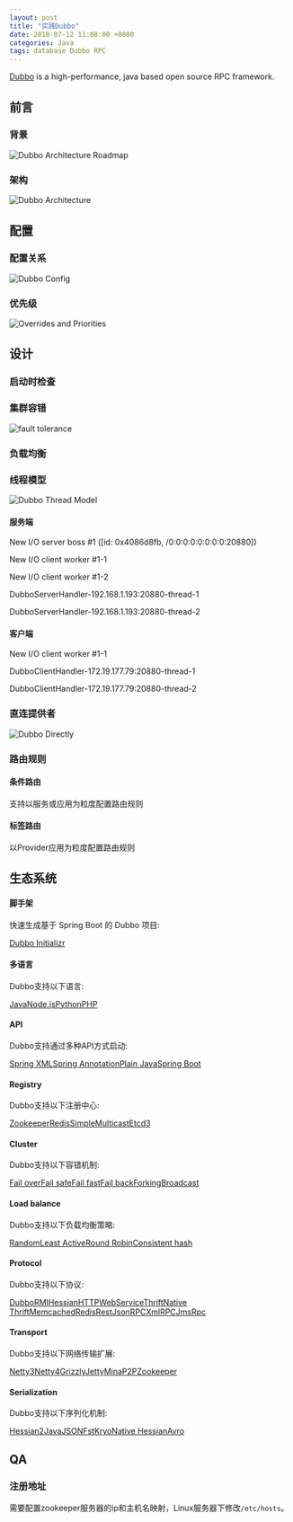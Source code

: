 ```yaml
---
layout: post
title: "实践Dubbo"
date: 2018-07-12 11:08:00 +0800
categories: Java
tags: database Dubbo RPC
---
```


[Dubbo](http://dubbo.apache.org/) is a high-performance, java based open source RPC framework.

## 前言

### 背景

![Dubbo Architecture Roadmap](http://dubbo.apache.org/docs/en-us/user/sources/images/dubbo-architecture-roadmap.jpg)

### 架构

![Dubbo Architecture](http://dubbo.apache.org/docs/en-us/user/sources/images/dubbo-architecture.jpg)

## 配置

### 配置关系

![Dubbo Config](http://dubbo.apache.org/docs/en-us/user/sources/images/dubbo-config.jpg)

### 优先级

![Overrides and Priorities](http://dubbo.apache.org/docs/en-us/user/sources/images/dubbo-config-override.jpg)

## 设计

### 启动时检查





### 集群容错

![fault tolerance](http://dubbo.apache.org/docs/zh-cn/user/sources/images/cluster.jpg)

### 负载均衡

### 线程模型

![Dubbo Thread Model](http://dubbo.apache.org/docs/en-us/user/sources/images/dubbo-protocol.jpg)

#### 服务端

New I/O server boss #1 ([id: 0x4086d8fb, /0:0:0:0:0:0:0:0:20880])

New I/O client worker #1-1

New I/O client worker #1-2

DubboServerHandler-192.168.1.193:20880-thread-1

DubboServerHandler-192.168.1.193:20880-thread-2

#### 客户端

New I/O client worker #1-1

DubboClientHandler-172.19.177.79:20880-thread-1

DubboClientHandler-172.19.177.79:20880-thread-2

### 直连提供者

![Dubbo Directly](http://dubbo.apache.org/docs/zh-cn/user/sources/images/dubbo-directly.jpg)

### 路由规则

#### 条件路由

支持以服务或应用为粒度配置路由规则

#### 标签路由

以Provider应用为粒度配置路由规则

## 生态系统

#### 脚手架

快速生成基于 Spring Boot 的 Dubbo 项目:

[Dubbo Initializr](http://start.dubbo.io/)

#### 多语言

Dubbo支持以下语言:

[Java](https://github.com/apache/incubator-dubbo)[Node.js](https://github.com/dubbo/dubbo2.js)[Python](https://github.com/dubbo/dubbo-client-py)[PHP](https://github.com/dubbo/dubbo-php-framework)

#### API

Dubbo支持通过多种API方式启动:

[Spring XML](http://dubbo.apache.org/zh-cn/docs/user/configuration/xml.html)[Spring Annotation](http://dubbo.apache.org/zh-cn/docs/user/configuration/annotation.html)[Plain Java](http://dubbo.apache.org/zh-cn/docs/user/configuration/properties.html)[Spring Boot](https://github.com/apache/incubator-dubbo-spring-boot-project)

#### Registry

Dubbo支持以下注册中心:

[Zookeeper](http://dubbo.apache.org/zh-cn/docs/user/references/registry/zookeeper.html)[Redis](http://dubbo.apache.org/zh-cn/docs/user/references/registry/redis.html)[Simple](http://dubbo.apache.org/zh-cn/docs/user/references/registry/simple.html)[Multicast](http://dubbo.apache.org/zh-cn/docs/user/references/registry/multicast.html)[Etcd3](https://github.com/dubbo/dubbo-registry-etcd)

#### Cluster

Dubbo支持以下容错机制:

[Fail over](http://dubbo.apache.org/zh-cn/docs/user/demos/fault-tolerent-strategy.html)[Fail safe](http://dubbo.apache.org/zh-cn/docs/user/demos/fault-tolerent-strategy.html)[Fail fast](http://dubbo.apache.org/zh-cn/docs/user/demos/fault-tolerent-strategy.html)[Fail back](http://dubbo.apache.org/zh-cn/docs/user/demos/fault-tolerent-strategy.html)[Forking](http://dubbo.apache.org/zh-cn/docs/user/demos/fault-tolerent-strategy.html)[Broadcast](http://dubbo.apache.org/zh-cn/docs/user/demos/fault-tolerent-strategy.html)

#### Load balance

Dubbo支持以下负载均衡策略:

[Random](http://dubbo.apache.org/zh-cn/docs/user/demos/loadbalance.html)[Least Active](http://dubbo.apache.org/zh-cn/docs/user/demos/loadbalance.html)[Round Robin](http://dubbo.apache.org/zh-cn/docs/user/demos/loadbalance.html)[Consistent hash](http://dubbo.apache.org/zh-cn/docs/user/demos/loadbalance.html)

#### Protocol

Dubbo支持以下协议:

[Dubbo](http://dubbo.apache.org/zh-cn/docs/user/references/protocol/dubbo.html)[RMI](http://dubbo.apache.org/zh-cn/docs/user/references/protocol/rmi.html)[Hessian](http://dubbo.apache.org/zh-cn/docs/user/references/protocol/hessian.html)[HTTP](http://dubbo.apache.org/zh-cn/docs/user/references/protocol/http.html)[WebService](http://dubbo.apache.org/zh-cn/docs/user/references/protocol/webservice.html)[Thrift](http://dubbo.apache.org/zh-cn/docs/user/references/protocol/thrift.html)[Native Thrift](https://github.com/dubbo/dubbo-rpc-native-thrift)[Memcached](http://dubbo.apache.org/zh-cn/docs/user/references/protocol/memcached.html)[Redis](http://dubbo.apache.org/zh-cn/docs/user/references/protocol/redis.html)[Rest](http://dubbo.apache.org/zh-cn/docs/user/references/protocol/rest.html)[JsonRPC](https://github.com/apache/incubator-dubbo-rpc-jsonrpc)[XmlRPC](https://github.com/dubbo/incubator-dubbo-rpc-xmlrpc)[JmsRpc](https://github.com/dubbo/incubator-dubbo-rpc-jms)

#### Transport

Dubbo支持以下网络传输扩展:

[Netty3](http://dubbo.apache.org/zh-cn/community/index.html)[Netty4](http://dubbo.apache.org/zh-cn/docs/user/demos/netty4.html)[Grizzly](http://dubbo.apache.org/zh-cn/community/index.html)[Jetty](http://dubbo.apache.org/zh-cn/community/index.html)[Mina](http://dubbo.apache.org/zh-cn/community/index.html)[P2P](http://dubbo.apache.org/zh-cn/community/index.html)[Zookeeper](http://dubbo.apache.org/zh-cn/community/index.html)

#### Serialization

Dubbo支持以下序列化机制:

[Hessian2](http://dubbo.apache.org/zh-cn/community/index.html)[Java](http://dubbo.apache.org/zh-cn/community/index.html)[JSON](http://dubbo.apache.org/zh-cn/community/index.html)[Fst](http://dubbo.apache.org/zh-cn/community/index.html)[Kryo](http://dubbo.apache.org/zh-cn/community/index.html)[Native Hessian](https://github.com/dubbo/dubbo-serialization-native-hessian)[Avro](https://github.com/dubbo/dubbo-serialization-avro)

## QA

### 注册地址

需要配置zookeeper服务器的ip和主机名映射，Linux服务器下修改`/etc/hosts`。